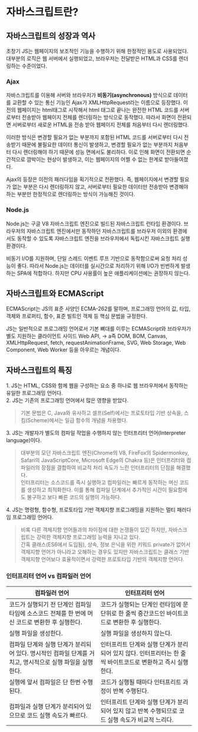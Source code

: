 # 자바스크립트란?

## 자바스크립트의 성장과 역사

초창기 JS는 웹페이지의 보조적인 기능을 수행하기 위해 한정적인 용도로 사용되었다. 대부분의 로직은 웹 서버에서 실행되었고, 브라우저는 전달받은 HTML과 CSS를 렌더링하는 수준이었다.

### Ajax
자바스크립트를 이용해 서버와 브라우저가 **비동기(asynchronous)** 방식으로 데이터를 교환할 수 있는 통신 기능인 Ajax가 XMLHttpRequest라는 이름으로 등장했다. 이전의 웹페이지는 html태그로 시작해서 html 태그로 끝나는 완전한 HTML 코드를 서버로부터 전송받아 웹페이지 전체를 렌더링하는 방식으로 동작했다. 따라서 화면이 전환되면 서버로부터 새로운 HTML을 전송 받아 웹페이지 전체를 처음부터 다시 렌더링했다.

이러한 방식은 변경할 필요가 없는 부분까지 포함된 HTML 코드를 서버로부터 다시 전송받기 때문에 불필요한 데이터 통신이 발생하고, 변경할 필요가 없는 부분까지 처음부터 다시 렌더링해야 하기 때문에 성능 면에서도 불리하다. 이로 인해 화면이 전환되면 순간적으로 깜박이는 현상이 발생하고, 이는 웹페이지의 어쩔 수 없는 한계로 받아들여졌다.

Ajax의 등장은 이전의 패러다임을 획기적으로 전환했다. 즉, 웹페이지에서 변경할 필요가 없는 부분은 다시 렌더링하지 않고, 서버로부터 필요한 데이터만 전송받아 변경해야 하는 부분만 한정적으로 렌더링하는 방식이 가능해진 것이다.

### Node.js
Node.js는 구글 V8 자바스크립트 엔진으로 빌드된 자바스크립트 런타임 환경이다. 브라우저의 자바스크립트 엔진에서만 동작하던 자바스크립트를 브라우저 이외의 환경에서도 동작할 수 있도록 자바스크립트 엔진을 브라우저에서 독립시킨 자바스크립트 실행 환경이다.

비동기 I/O를 지원하며, 단일 스레드 이벤트 루프 기반으로 동작함으로써 요청 처리 성능이 좋다. 따라서 Node.js는 데이터를 실시간으로 처리하기 위해 I/O가 빈번하게 발생하는 SPA에 적합하다. 하지만 CPU 사용률이 높은 애플리케이션에는 권장하지 않는다.

## 자바스크립트와 ECMAScript

ECMAScript는 JS의 표준 사양인 ECMA-262를 말하며, 프로그래밍 언어의 값, 타입, 객체와 프로퍼티, 함수, 표준 빌트인 객체 등 핵심 문법을 규정한다.

JS는 일반적으로 프로그래밍 언어로서 기본 뼈대를 이루는 ECMAScript와 브라우저가 별도 지원하는 클라이언트 사이드 Web API, -> a즉 DOM, BOM, Canvas, XMLHttpRequest, fetch, requestAnimationFrame, SVG, Web Storage, Web Component, Web Worker 등을 아우르는 개념이다.


## 자바스크립트의 특징

1\. JS는 HTML, CSS와 함께 웹을 구성하는 요소 중 하나로 웹 브라우저에서 동작하는 유일한 프로그래밍 언어다.  
2\. JS는 기존의 프로그래밍 언어에서 많은 영향을 받았다.

> 기본 문법은 C, Java와 유사하고 셀프(Self)에서는 프로토타입 기반 상속을, 스킴(Scheme)에서는 일급 함수의 개념을 차용했다.

3\. JS는 개발자가 별도의 컴파일 작업을 수행하지 않는 인터프리터 언어(Interpreter language)이다.

> 대부분의 모던 자바스크립트 엔진(Chrome의 V8, FireFox의 Spidermonkey, Safari의 JavaScriptCore, Microsoft Edge의 Chakra 등)은 인터프리터와 컴파일러의 장점을 결합하여 비교적 처리 속도가 느린 인터프리터의 단점을 해결했다.  
> 인터프리터는 소스코드를 즉시 실행하고 컴파일러는 빠르게 동작하는 머신 코드를 생성하고 최적화한다. 이를 통해 컴파일 단계에서 추가적인 시간이 필요함에도 불구하고 보다 빠른 코드의 실행이 가능하다.

4\. JS는 명령형, 함수형, 프로토타입 기반 객체지향 프로그래밍을 지원하는 멀티 패러다임 프로그래밍 언어다.

> 비록 다른 객체지향 언어들과의 차이점에 대한 논쟁들이 있긴 하지만, 자바스크립트는 강력한 객체지향 프로그래밍 능력을 지니고 있다.  
> 간혹 클래스(ES6에서 도입됨), 상속, 정보 은닉을 위한 키워드 private가 없어서 객체지향 언어가 아니라고 오해하는 경우도 있지만 자바스크립트는 클래스 기반 객체지향 언어보다 효율적이면서 강력한 프로토타입 기반의 객체지향 언어다.


### 인터프리터 언어 vs 컴파일러 언어

| 컴파일러 언어 | 인터프리터 언어 |
| --- | --- |
| 코드가 실행되기 전 단계인 컴파일 타임에 소스코드 전체를 한 번에 머신 코드로 변환한 후 실행한다. | 코드가 실행되는 단계인 런타임에 문 단위로 한 줄씩 중간코드인 바이트코드로 변환한 후 실행한다. |
| 실행 파일을 생성한다. | 실행 파일을 생성하지 않는다. |
| 컴파일 단계와 실행 단계가 분리되어 있다. 명시적인 컴파일 단계를 거치고, 명시적으로 실행 파일을 실행한다. | 인터프리트 단계와 실행 단계가 분리되어 있지 않다. 인터프리터는 한 줄씩 바이트코드로 변환하고 즉시 실행한다. |
| 실행에 앞서 컴파일은 단 한번 수행된다. | 코드가 실행될 때마다 인터프리트 과정이 반복 수행된다. |
| 컴파일과 실행 단계가 분리되어 있으므로 코드 실행 속도가 빠르다. | 인터프리트 단계와 실행 단계가 분리되어 있지 않고 반복 수행되므로 코드 실행 속도가 비교적 느리다. |
